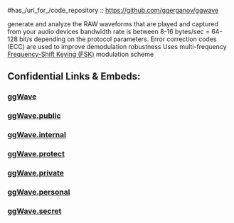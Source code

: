 
#has_/url_for_/code_repository :: https://github.com/ggerganov/ggwave 

generate and analyze the RAW waveforms that are played and captured from your audio devices 
bandwidth rate is between 8-16 bytes/sec  =  64-128 bit/s depending on the protocol parameters. 
Error correction codes (ECC) are used to improve demodulation robustness 
Uses multi-frequency [Frequency-Shift Keying (FSK)](https://en.wikipedia.org/wiki/Frequency-shift_keying) modulation scheme 





## Confidential Links & Embeds: 

### [ggWave](/_Standards/Technology/IT/Software/ggWave.md) 

### [ggWave.public](/_public/Technology/IT/Software/ggWave.public.md) 

### [ggWave.internal](/_internal/Technology/IT/Software/ggWave.internal.md) 

### [ggWave.protect](/_protect/Technology/IT/Software/ggWave.protect.md) 

### [ggWave.private](/_private/Technology/IT/Software/ggWave.private.md) 

### [ggWave.personal](/_personal/Technology/IT/Software/ggWave.personal.md) 

### [ggWave.secret](/_secret/Technology/IT/Software/ggWave.secret.md)

